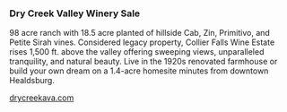 ### Dry Creek Valley Winery Sale

98 acre ranch with 18.5 acre planted of hillside Cab, Zin, Primitivo, and Petite Sirah vines. Considered legacy property, Collier Falls Wine Estate rises 1,500 ft. above the valley offering sweeping views, unparalleled tranquility, and natural beauty. Live in the 1920s renovated farmhouse or build your own dream on a 1.4-acre homesite minutes from downtown Healdsburg. 

[drycreekava.com](http://drycreekava.com)
